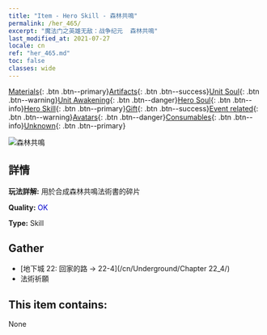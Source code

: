 ```yaml
---
title: "Item - Hero Skill - 森林共鳴"
permalink: /her_465/
excerpt: "魔法门之英雄无敌：战争纪元  森林共鳴"
last_modified_at: 2021-07-27
locale: cn
ref: "her_465.md"
toc: false
classes: wide
---
```

 [Materials](/ItemsCN/){: .btn .btn--primary}[Artifacts](/ItemsCN/Artifacts/){: .btn .btn--success}[Unit Soul](/ItemsCN/UnitSoul/){: .btn .btn--warning}[Unit Awakening](/ItemsCN/UnitAwakening/){: .btn .btn--danger}[Hero Soul](/ItemsCN/HeroSoul/){: .btn .btn--info}[Hero Skill](/ItemsCN/HeroSkill/){: .btn .btn--primary}[Gift](/ItemsCN/Gift/){: .btn .btn--success}[Event related](/ItemsCN/Events/){: .btn .btn--warning}[Avatars](/ItemsCN/Avatars/){: .btn .btn--danger}[Consumables](/ItemsCN/Consumables/){: .btn .btn--info}[Unknown](/ItemsCN/Unknown/){: .btn .btn--primary}

 ![森林共鳴](/images/t/ps_senlingongming.png)

## 詳情
 **玩法詳解:** 用於合成森林共鳴法術書的碎片

 **Quality:** <span style="color: #0000CD">OK</span>

 **Type:** Skill

## Gather

*    [地下城 22: 回家的路 -> 22-4](/cn/Underground/Chapter 22_4/) 
*    法術祈願 

## This item contains:

  None

